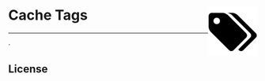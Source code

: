 # Cache Tags <img src="./logo.svg" alt="Cache Tags logo" title="Cache Tags logo" width="100" align="right">

<p align="center">
<!--emdaer-p
  - '@emdaer/plugin-value-from-package'
  - value: description
-->
</p>
<hr />

<!--emdaer-t
  - '@emdaer/transform-table-of-contents'
--> · <!--emdaer-p
 - '@emdaer/plugin-shields'
 - shields:
     - alt: 'GitHub Actions'
       image: 'github/workflows/status/e0ipso/cache-tags/test.yml/master'
       link: 'https://github.com/e0ipso/cache-tags/'
       style: 'flat-square'
     - alt: 'Documented with emdaer'
       image: 'badge/📓-documented%20with%20emdaer-F06632.svg'
       link: 'https://github.com/emdaer/emdaer'
       style: 'flat-square'
-->

## Install
1. `yarn add cache-tags`
2. [Install Redis](https://redis.io/download) normally. If you want to spin up
a local cluster for testing you can use: `yarn create-cluster` and
`yarn destroy-cluster`.

## Why?
If you need to invalidate cache entries that are related to each other, or just
list these cache entries that relate to each other you can use tags. You will
need to add the tags to the cache entries to be able to retrieve them later.

This module only supports Redis as the cache back-end at the moment. It is
tested against a single node and a cluster of 3 masters and 3 replicas. 

Concept inspired by [Drupal](https://www.drupal.org/) 8's
[cache tags](https://www.drupal.org/docs/8/api/cache-api/cache-tags). API and
implementation inspired by
[Laravel's Cache Tags](https://laravel.com/docs/5.6/cache#cache-tags).

## Usage
If you want to see more usage examples, check the
[functional tests](./__tests__/functional.js).

This project uses [ioredis](https://www.npmjs.com/package/ioredis) as the Redis
client. All the options for that project are available here.

```js
const { TaggableCache: Redis } = require('cache-tags'); 

// Initialize the Redis client as you would using ioredis.
const redis = new Redis('127.0.0.1:6379');
// Now you can use `redis` as you would with ioredis, or you can enter tagged
// mode.
Promise.resolve()
  // Use .tags to enter tagged mode, then call set or get.
  .then(() => Promise.all([
    redis.tags(['first-tag']).set('cache-entry-1', 'Lorem', 1234),
    redis.tags(['first-tag', 'boring']).set('cache-entry-2', 'Ipsum', 2324),
  ]))
  .then(() => Promise.all([
    // You can scope gets by enterign tagged mode.
    redis.tags(['first-tag']).get('cache-entry-1'),
    // Or you can get the item as you would do normally.
    redis.get('cache-entry-2'),
  ]))
  .then(console.log) // ['Lorem', 'Ipsum'].
  // You can also use tags to list items.
  .then(() => redis.tags(['first-tag']).list())
  .then(console.log) // ['Lorem', 'Ipsum'].
  .then(() => redis.tags(['boring']).list())
  .then(console.log) // ['Ipsum'].
  // You can also use tags to invalidate items.
  .then(() => redis.tags(['first-tag']).list())
  .then(() => Promise.all([
    redis.tags(['first-tag']).get('cache-entry-1'),
    redis.get('cache-entry-2'),
  ]))
  .then(console.log); // []. Cache entries with tag 'first-tag' are gone.
```

## Contributors
<!--emdaer-p
  - '@emdaer/plugin-contributors-details-github'
-->

## License
<!--emdaer-p
  - '@emdaer/plugin-license-reference'
-->

<!--emdaer-t
  - '@emdaer/transform-prettier'
  - options:
      proseWrap: preserve
      singleQuote: true
      trailingComma: es5
-->
